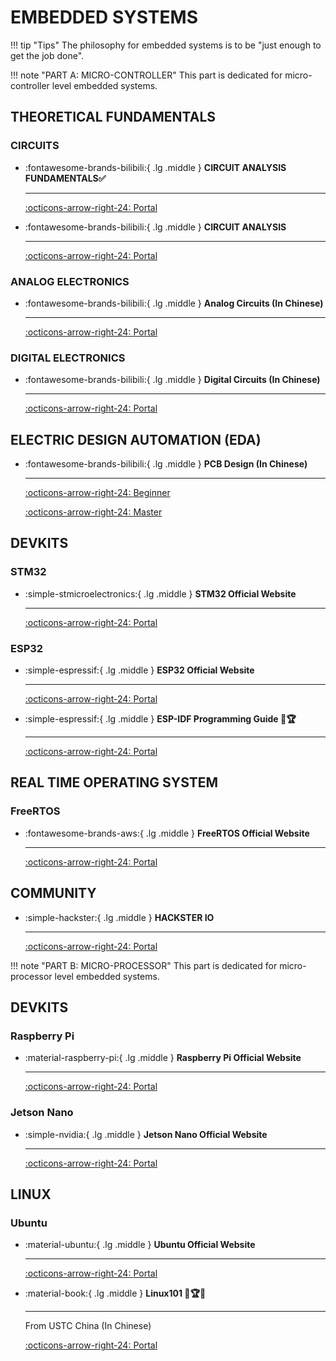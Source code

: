 # __EMBEDDED SYSTEMS__

!!! tip "Tips"
    The philosophy for embedded systems is to be "just enough to get the job done".

!!! note "PART A: MICRO-CONTROLLER"
    This part is dedicated for micro-controller level embedded systems.

## __THEORETICAL FUNDAMENTALS__

### CIRCUITS

<div class="grid cards" markdown>

-   :fontawesome-brands-bilibili:{ .lg .middle } __CIRCUIT ANALYSIS FUNDAMENTALS✅__

    ---

    [:octicons-arrow-right-24: <a href="https://www.bilibili.com/video/BV1dJ7VzZEXD?spm_id_from=333.788.recommend_more_video.0&vd_source=5a427660f0337fedc22d4803661d493f" target="_blank"> Portal </a>](#)

-   :fontawesome-brands-bilibili:{ .lg .middle } __CIRCUIT ANALYSIS__

    ---

    [:octicons-arrow-right-24: <a href="https://www.bilibili.com/video/BV1Tj411G7z2/?spm_id_from=333.337.search-card.all.click&vd_source=5a427660f0337fedc22d4803661d493f" target="_blank"> Portal </a>](#)


</div>

### ANALOG ELECTRONICS

<div class="grid cards" markdown>

-   :fontawesome-brands-bilibili:{ .lg .middle } __Analog Circuits (In Chinese)__

    ---

    [:octicons-arrow-right-24: <a href="https://www.bilibili.com/video/BV15d6EYSEKa/?spm_id_from=333.337.search-card.all.click&vd_source=5a427660f0337fedc22d4803661d493f" target="_blank"> Portal </a>](#)

</div>

### DIGITAL ELECTRONICS

<div class="grid cards" markdown>

-   :fontawesome-brands-bilibili:{ .lg .middle } __Digital Circuits (In Chinese)__

    ---

    [:octicons-arrow-right-24: <a href="https://www.bilibili.com/video/BV1dJ7VzZEXD/?spm_id_from=333.1387.search.video_card.click&vd_source=5a427660f0337fedc22d4803661d493f" target="_blank"> Portal </a>](#)

</div>

## __ELECTRIC DESIGN AUTOMATION (EDA)__

<div class="grid cards" markdown>

-   :fontawesome-brands-bilibili:{ .lg .middle } __PCB Design (In Chinese)__

    ---

    [:octicons-arrow-right-24: <a href="https://www.bilibili.com/video/BV1At421h7Ui?spm_id_from=333.788.videopod.episodes&vd_source=5a427660f0337fedc22d4803661d493f" target="_blank"> Beginner </a>](#)

    [:octicons-arrow-right-24: <a href="https://www.bilibili.com/video/BV1fFAfeZEBE/?spm_id_from=333.337.search-card.all.click&vd_source=5a427660f0337fedc22d4803661d493f" target="_blank"> Master </a>](#)


</div>

## __DEVKITS__

### STM32

<div class="grid cards" markdown>

-   :simple-stmicroelectronics:{ .lg .middle } __STM32 Official Website__

    ---

    [:octicons-arrow-right-24: <a href="https://www.st.com/en/microcontrollers-microprocessors/stm32-32-bit-arm-cortex-mcus.html" target="_blank"> Portal </a>](#)

</div>

### ESP32

<div class="grid cards" markdown>

-   :simple-espressif:{ .lg .middle } __ESP32 Official Website__

    ---

    [:octicons-arrow-right-24: <a href="https://www.espressif.com/en/products/socs/esp32" target="_blank"> Portal </a>](#)

-   :simple-espressif:{ .lg .middle } __ESP-IDF Programming Guide 🎯🏆__

    ---

    [:octicons-arrow-right-24: <a href="https://docs.espressif.com/projects/esp-idf/en/latest/esp32/index.html" target="_blank"> Portal </a>](#)

</div>

## __REAL TIME OPERATING SYSTEM__

### FreeRTOS

<div class="grid cards" markdown>

-   :fontawesome-brands-aws:{ .lg .middle } __FreeRTOS Official Website__

    ---

    [:octicons-arrow-right-24: <a href="https://www.freertos.org/" target="_blank"> Portal </a>](#)

</div>

## __COMMUNITY__

<div class="grid cards" markdown>

-   :simple-hackster:{ .lg .middle } __HACKSTER IO__

    ---

    [:octicons-arrow-right-24: <a href="https://www.hackster.io/" target="_blank"> Portal </a>](#)

</div>


!!! note "PART B: MICRO-PROCESSOR"
    This part is dedicated for micro-processor level embedded systems.

## __DEVKITS__

### Raspberry Pi

<div class="grid cards" markdown>

-   :material-raspberry-pi:{ .lg .middle } __Raspberry Pi Official Website__

    ---

    [:octicons-arrow-right-24: <a href="https://www.raspberrypi.org/" target="_blank"> Portal </a>](#)

</div>

### Jetson Nano

<div class="grid cards" markdown>

-   :simple-nvidia:{ .lg .middle } __Jetson Nano Official Website__

    ---

    [:octicons-arrow-right-24: <a href="https://developer.nvidia.com/embedded/jetson-nano-developer-kit" target="_blank"> Portal </a>](#)

</div>

## __LINUX__

### Ubuntu

<div class="grid cards" markdown>

-   :material-ubuntu:{ .lg .middle } __Ubuntu Official Website__

    ---

    [:octicons-arrow-right-24: <a href="https://ubuntu.com/" target="_blank"> Portal </a>](#)

-  :material-book:{ .lg .middle } __Linux101 🎯🏆✅__

    ---

    From USTC China (In Chinese)

    [:octicons-arrow-right-24: <a href="https://101.lug.ustc.edu.cn/" target="_blank"> Portal </a>](#)

</div>